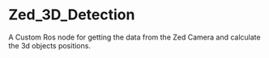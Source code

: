 # Zed_3D_Detection
A Custom Ros node for getting the data from the Zed Camera and calculate the 3d objects positions.
